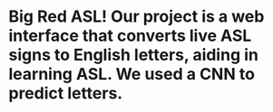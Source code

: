 # Big Red ASL! Our project is a web interface that converts live ASL signs to English letters, aiding in learning ASL. We used a CNN to predict letters.
